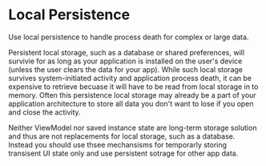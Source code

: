 # Local Persistence

Use local persistence to handle process death for complex or large data.

Persistent local storage, such as a database or shared preferences, will survivie for as long as your application is installed on the user's device (unless the user clears the data for your app). While such local storage survives system-initiated activity and application process death, it can be expensive to retrieve becuase it will have to be read from local storage in to memory. Often this persistence local storage may already be a part of your application architecture to store all data you don't want to lose if you open and close the activity. 

Neither ViewModel nor saved instance state are long-term storage solution and thus are not replacements for local storage, such as a database. Instead you should use thsee mechansisms for temporarly storing transisent UI state only and use persistent sotrage for other app data. 
